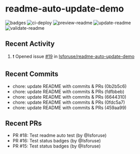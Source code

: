 # readme-auto-update-demo
<!--START_SECTION:badges-->
![badges](https://github.com/Isforuse/readme-auto-update-demo/actions/workflows/badges.yml/badge.svg)
![ci-deploy](https://github.com/Isforuse/readme-auto-update-demo/actions/workflows/ci-deploy.yml/badge.svg)
![preview-readme](https://github.com/Isforuse/readme-auto-update-demo/actions/workflows/preview-readme.yml/badge.svg)
![update-readme](https://github.com/Isforuse/readme-auto-update-demo/actions/workflows/update-readme.yml/badge.svg)
![validate-readme](https://github.com/Isforuse/readme-auto-update-demo/actions/workflows/validate-readme.yml/badge.svg)
<!--END_SECTION:badges-->

## Recent Activity
<!--START_SECTION:activity-->
1. ❗ Opened issue [#19](https://github.com/Isforuse/readme-auto-update-demo/issues/19) in [Isforuse/readme-auto-update-demo](https://github.com/Isforuse/readme-auto-update-demo)
<!--END_SECTION:activity-->

## Recent Commits
<!--START_SECTION:commits-->
- chore: update README with commits & PRs (0b2b5c6)
- chore: update README with commits & PRs (fdfbbeb)
- chore: update README with commits & PRs (6644310)
- chore: update README with commits & PRs (0fdc5a7)
- chore: update README with commits & PRs (459aa99)
<!--END_SECTION:commits-->

## Recent PRs
<!--START_SECTION:prs-->
- PR #18: Test readme auto test (by @Isforuse)
- PR #16: Test status badges (by @Isforuse)
- PR #15: Test status badges (by @Isforuse)
<!--END_SECTION:prs-->
